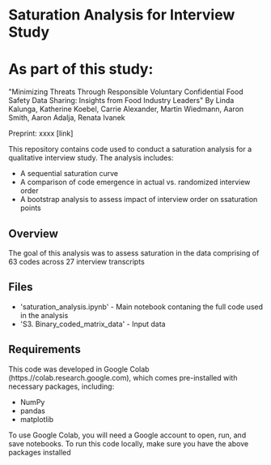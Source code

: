 # Saturation Analysis for Interview Study 

# As part of this study:

"Minimizing Threats Through Responsible Voluntary Confidential Food Safety Data Sharing: Insights from Food Industry Leaders"
By Linda Kalunga, Katherine Koebel, Carrie Alexander, Martin Wiedmann, Aaron Smith, Aaron Adalja, Renata Ivanek

Preprint: xxxx [link]

This repository contains code used to conduct a saturation analysis for a qualitative interview study. The analysis includes:
- A sequential saturation curve
- A comparison of code emergence in actual vs. randomized interview order
- A bootstrap analysis to assess impact of interview order on ssaturation points

## Overview

The goal of this analysis was to assess saturation in the data comprising of 63 codes across 27 interview transcripts

## Files

- 'saturation_analysis.ipynb' - Main notebook contaning the full code used in the analysis
- 'S3. Binary_coded_matrix_data' - Input data

## Requirements

This code was developed in Google Colab (https.//colab.research.google.com), which comes pre-installed with necessary packages, including:
- NumPy
- pandas
- matplotlib
  
To use Google Colab, you will need a Google account to open, run, and save notebooks.
To run this code locally, make sure you have the above packages installed


